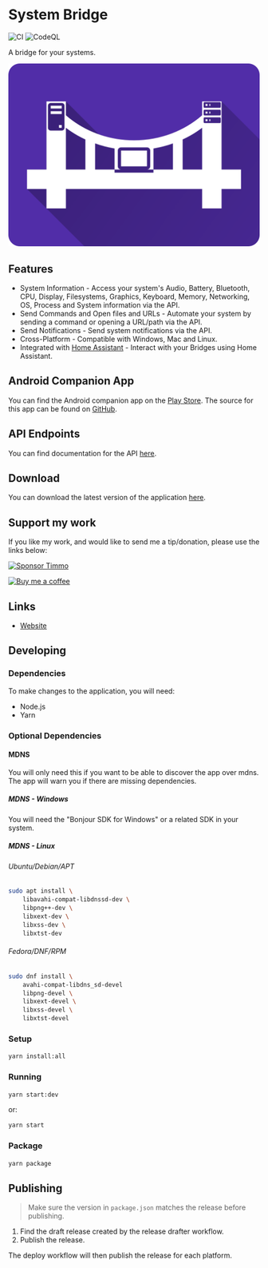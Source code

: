 # System Bridge

![CI](https://github.com/timmo001/system-bridge/workflows/CI/badge.svg) ![CodeQL](https://github.com/timmo001/system-bridge/workflows/CodeQL/badge.svg)

A bridge for your systems.

![Logo](./public/system-bridge-rect.png)

## Features

- System Information - Access your system's Audio, Battery, Bluetooth, CPU,
 Display, Filesystems, Graphics, Keyboard, Memory, Networking, OS, Process
 and System information via the API.
- Send Commands and Open files and URLs - Automate your system by sending a
 command or opening a URL/path via the API.
- Send Notifications - Send system notifications via the API.
- Cross-Platform - Compatible with Windows, Mac and Linux.
- Integrated with
 [Home Assistant](https://www.home-assistant.io/integrations/system_bridge) -
 Interact with your Bridges using Home Assistant.

## Android Companion App

You can find the Android companion app on the
[Play Store](https://play.google.com/store/apps/details?id=dev.timmo.systembridge).
The source for this app can be found on
[GitHub](https://github.com/timmo001/system-bridge-android-companion).

## API Endpoints

You can find documentation for the API [here](https://system-bridge.timmo.dev/docs/api).

## Download

You can download the latest version of the application [here](https://github.com/timmo001/system-bridge/releases).

## Support my work

If you like my work, and would like to send me a tip/donation, please use the
links below:

[![Sponsor Timmo][sponsor-badge]][sponsor]

[![Buy me a coffee][buymeacoffee-shield]][buymeacoffee]

## Links

- [Website](https://system-bridge.timmo.dev)

## Developing

### Dependencies

To make changes to the application, you will need:

- Node.js
- Yarn

### Optional Dependencies

#### MDNS

You will only need this if you want to be able to discover the app over mdns.
The app will warn you if there are missing dependencies.

##### MDNS - Windows

You will need the "Bonjour SDK for Windows" or a related SDK in your system.

##### MDNS - Linux

###### Ubuntu/Debian/APT

```bash
sudo apt install \
    libavahi-compat-libdnssd-dev \
    libpng++-dev \
    libxext-dev \
    libxss-dev \
    libxtst-dev
```

###### Fedora/DNF/RPM

```bash
sudo dnf install \
    avahi-compat-libdns_sd-devel
    libpng-devel \
    libxext-devel \
    libxss-devel \
    libxtst-devel
```

### Setup

```bash
yarn install:all
```

### Running

```bash
yarn start:dev
```

or:

```bash
yarn start
```

### Package

```bash
yarn package
```

## Publishing

> Make sure the version in `package.json` matches the release before publishing.

1. Find the draft release created by the release drafter workflow.
1. Publish the release.

The deploy workflow will then publish the release for each platform.

[buymeacoffee-shield]: https://www.buymeacoffee.com/assets/img/guidelines/download-assets-sm-2.svg
[buymeacoffee]: https://www.buymeacoffee.com/timmo
[sponsor-badge]: https://raw.githubusercontent.com/timmo001/home-panel/master/documentation/resources/sponsor.png
[sponsor]: https://github.com/sponsors/timmo001?o=esc
